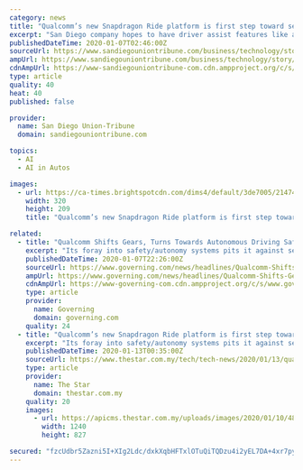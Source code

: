 ```yaml
---
category: news
title: "Qualcomm’s new Snapdragon Ride platform is first step toward self-driving cars"
excerpt: "San Diego company hopes to have driver assist features like automated parking and highway auto-pilot in vehicles as soon as 2023"
publishedDateTime: 2020-01-07T02:46:00Z
sourceUrl: https://www.sandiegouniontribune.com/business/technology/story/2020-01-06/qualcomm-dives-deeper-into-auto-tech-with-snapdragon-ride-platform-aimed-at-self-driving-cars
ampUrl: https://www.sandiegouniontribune.com/business/technology/story/2020-01-06/qualcomm-dives-deeper-into-auto-tech-with-snapdragon-ride-platform-aimed-at-self-driving-cars?_amp=true
cdnAmpUrl: https://www-sandiegouniontribune-com.cdn.ampproject.org/c/s/www.sandiegouniontribune.com/business/technology/story/2020-01-06/qualcomm-dives-deeper-into-auto-tech-with-snapdragon-ride-platform-aimed-at-self-driving-cars?_amp=true
type: article
quality: 40
heat: 40
published: false

provider:
  name: San Diego Union-Tribune
  domain: sandiegouniontribune.com

topics:
  - AI
  - AI in Autos

images:
  - url: https://ca-times.brightspotcdn.com/dims4/default/3de7005/2147483647/strip/true/crop/3024x1975+0+146/resize/320x209!/quality/90/?url=https%3A%2F%2Fcalifornia-times-brightspot.s3.amazonaws.com%2Fb6%2F73%2Fcfca9b914994bd002b870005233e%2Fwd.jpg
    width: 320
    height: 209
    title: "Qualcomm’s new Snapdragon Ride platform is first step toward self-driving cars"

related:
  - title: "Qualcomm Shifts Gears, Turns Towards Autonomous Driving Safety"
    excerpt: "Its foray into safety/autonomy systems pits it against several large rivals, including Google-parent Alphabet-Waymo and Intel-Mobileye. In addition, Telsa and other automakers have their own in-house initiatives. Ford bought artificial intelligence start-up Argo for $1 billion to bolster its autonomous driving work. GM acquired Sidecar's assets ..."
    publishedDateTime: 2020-01-07T22:26:00Z
    sourceUrl: https://www.governing.com/news/headlines/Qualcomm-Shifts-Gears-Turns-Towards-Autonomous-Driving-Safety.html
    ampUrl: https://www.governing.com/news/headlines/Qualcomm-Shifts-Gears-Turns-Towards-Autonomous-Driving-Safety.html?AMP
    cdnAmpUrl: https://www-governing-com.cdn.ampproject.org/c/s/www.governing.com/news/headlines/Qualcomm-Shifts-Gears-Turns-Towards-Autonomous-Driving-Safety.html?AMP
    type: article
    provider:
      name: Governing
      domain: governing.com
    quality: 24
  - title: "Qualcomm’s new Snapdragon Ride platform is first step toward self-driving cars"
    excerpt: "Its foray into safety/autonomy systems pits it against several large rivals, including Google-parent Alphabet-Waymo and Intel-Mobileye. In addition, Telsa and other automakers have their own in-house initiatives. Ford bought artificial intelligence startup Argo for US$1bil (RM4.07bil) to bolster its autonomous driving work. GM acquired Sidecar ..."
    publishedDateTime: 2020-01-13T00:35:00Z
    sourceUrl: https://www.thestar.com.my/tech/tech-news/2020/01/13/qualcomms-new-snapdragon-ride-platform-is-first-step-toward-self-driving-cars
    type: article
    provider:
      name: The Star
      domain: thestar.com.my
    quality: 20
    images:
      - url: https://apicms.thestar.com.my/uploads/images/2020/01/10/485282.jpg
        width: 1240
        height: 827

secured: "fzcUdbr5Zazni5I+XIg2Ldc/dxkXqbHFTxlOTuQiTQDzu4i2yEL7DA+4xr7pyIyFPPlBNPkbfOnAXhd4vbRHHOF4/DsDXN8NAtEi8N3ufNhQ1OKyAhK1KrEwle9E4bvu1E4SBdet4GBN5DAmUnb+aYmpP1YP3iaokgdXDJkoveqBvSUk2BZNZh58qggrXWh5pSwTLyrk/o8VaaPxfN+WjA2va0V6bsioJ9yjrjZSW+1higKhiGy9jr4f9jw1i1bIXlUzUXPHVyshJ2JazxKnoGnBjy/xTTfcB/rbYnEYItUYfvnoI097JljqgKJGua7nMco+m1s/HTyq2d6QfMT/Qsscp01/lJR/oXNOlfbCWc98GlJfzp13Lb7kWe5EF19QJWFLr2rAm3aIb01YFRmbL6H5EzflVnIedmvd1Cq+HwEXgKXt/ZT71HKuMCjvUbJYVHUZLoDuhOPUB8cfBKkrWQ==;Kc3FRfTGVPbZDgtI8mJ5Zw=="
---
```


